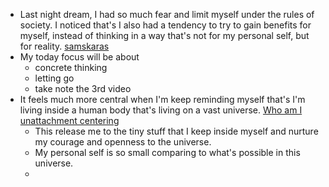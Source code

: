 - Last night dream, I had so much fear and limit myself under the rules of society. I noticed that's I also had a tendency to try to gain benefits for myself, instead of thinking in a way that's not for my personal self, but for reality. [samskaras](<samskaras.md>)
- My today focus will be about 
    - concrete thinking
    - letting go
    - take note the 3rd video
- It feels much more central when I'm keep reminding myself that's I'm living inside a human body that's living on a vast universe. [Who am I](<Who am I.md>) [unattachment centering](<unattachment centering.md>)
    - This release me to the tiny stuff that I keep inside myself and nurture my courage and openness to the universe.
    - My personal self is so small comparing to what's possible in this universe.
    - 
